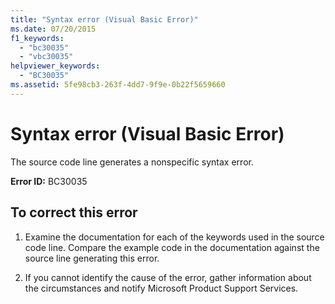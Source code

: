 ```yaml
---
title: "Syntax error (Visual Basic Error)"
ms.date: 07/20/2015
f1_keywords: 
  - "bc30035"
  - "vbc30035"
helpviewer_keywords: 
  - "BC30035"
ms.assetid: 5fe98cb3-263f-4dd7-9f9e-0b22f5659660
---
```

# Syntax error (Visual Basic Error)
The source code line generates a nonspecific syntax error.  
  
 **Error ID:** BC30035  
  
## To correct this error  
  
1. Examine the documentation for each of the keywords used in the source code line. Compare the example code in the documentation against the source line generating this error.  
  
2. If you cannot identify the cause of the error, gather information about the circumstances and notify Microsoft Product Support Services.  
  

